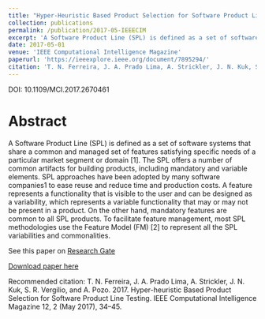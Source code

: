 ```yaml
---
title: "Hyper-Heuristic Based Product Selection for Software Product Line Testing"
collection: publications
permalink: /publication/2017-05-IEEECIM
excerpt: 'A Software Product Line (SPL) is defined as a set of software systems that share a common and managed set of features satisfying specific needs of a particular market segment or domain [1]. The SPL offers a number of common artifacts for building products, including mandatory and variable elements. SPL approaches have been adopted by many software companies1 to ease reuse and reduce time and production costs. A feature represents a functionality that is visible to the user and can be designed as a variability, which represents a variable functionality that may or may not be present in a product. On the other hand, mandatory features are common to all SPL products. To facilitate feature management, most SPL methodologies use the Feature Model (FM) [2] to represent all the SPL variabilities and commonalities.'
date: 2017-05-01
venue: 'IEEE Computational Intelligence Magazine'
paperurl: 'https://ieeexplore.ieee.org/document/7895294/'
citation: 'T. N. Ferreira, J. A. Prado Lima, A. Strickler, J. N. Kuk, S. R. Vergilio, and A. Pozo. 2017. Hyper-heuristic Based Product Selection for Software Product Line Testing. IEEE Computational Intelligence Magazine 12, 2 (May 2017), 34–45.'
---
```

DOI: 10.1109/MCI.2017.2670461

Abstract
===
A Software Product Line (SPL) is defined as a set of software systems that share a common and managed set of features satisfying specific needs of a particular market segment or domain [1]. The SPL offers a number of common artifacts for building products, including mandatory and variable elements. SPL approaches have been adopted by many software companies1 to ease reuse and reduce time and production costs. A feature represents a functionality that is visible to the user and can be designed as a variability, which represents a variable functionality that may or may not be present in a product. On the other hand, mandatory features are common to all SPL products. To facilitate feature management, most SPL methodologies use the Feature Model (FM) [2] to represent all the SPL variabilities and commonalities.

See this paper on [Research Gate <i class="ai ai-researchgate"></i>](https://www.researchgate.net/publication/316463476_Hyper-Heuristic_Based_Product_Selection_for_Software_Product_Line_Testing)

[Download paper here](https://ieeexplore.ieee.org/document/7895294/)

Recommended citation: T. N. Ferreira, J. A. Prado Lima, A. Strickler, J. N. Kuk, S. R. Vergilio, and A. Pozo. 2017. Hyper-heuristic Based Product Selection for Software Product Line Testing. IEEE Computational Intelligence Magazine 12, 2 (May 2017), 34–45.